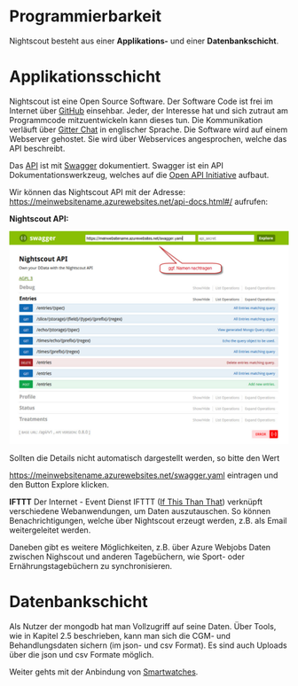 # Programmierbarkeit

Nightscout besteht aus einer **Applikations-** und einer **Datenbankschicht**.


# Applikationsschicht

Nightscout ist eine Open Source Software. Der Software Code ist frei im Internet über [GitHub](https://github.com/nightscout/cgm-remote-monitor) einsehbar. Jeder, der Interesse hat und sich zutraut am Programmcode mitzuentwickeln kann dieses tun. Die Kommunikation verläuft über [Gitter Chat](https://gitter.im/) in englischer Sprache.
Die Software wird auf einem Webserver gehostet. Sie wird über Webservices angesprochen, welche das API beschreibt.


Das [API]((https://de.wikipedia.org/wiki/Programmierschnittstelle) ) ist mit [Swagger](http://swagger.io/) dokumentiert. Swagger ist ein API Dokumentationswerkzeug, welches auf die [Open API Initiative](https://openapis.org/) aufbaut.

Wir können das  Nightscout API mit der Adresse:
https://meinwebsitename.azurewebsites.net/api-docs.html#/ aufrufen:

**Nightscout API:**

![nightscout_swagger](../images/nightscout/nightscout_swagger.jpg)

Sollten die Details nicht automatisch dargestellt werden, so bitte den Wert

https://meinwebsitename.azurewebsites.net/swagger.yaml eintragen und den Button Explore klicken.

**IFTTT**
Der Internet - Event Dienst IFTTT ([If This Than That](https://de.wikipedia.org/wiki/IFTTT)) verknüpft verschiedene Webanwendungen, um Daten auszutauschen. So können Benachrichtigungen, welche über Nightscout erzeugt werden, z.B. als Email weitergeleitet werden.
 
Daneben gibt es weitere Möglichkeiten, z.B. über Azure Webjobs  Daten zwischen Nighscout und anderen Tagebüchern, wie Sport- oder Ernährungstagebüchern zu synchronisieren.
 
 
 
 
 # Datenbankschicht
 
 Als Nutzer der mongodb hat man Vollzugriff auf seine Daten. Über Tools, wie in Kapitel 2.5 beschrieben, kann man sich die CGM- und Behandlungsdaten sichern (im json- und csv Format). Es sind auch Uploads über die json und csv Formate möglich.
 
 
 Weiter gehts mit der Anbindung von  [Smartwatches](../smartwatch/smartwatch_integration.md).